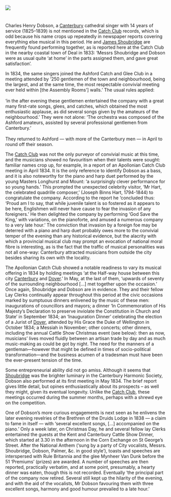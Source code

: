<a href="https://www.kent-maps.online"><img src="https://kent-map.github.io/mdpress/juncture/ve-button.png"></a>
<param ve-config title="Charles Henry Dobson" author="Dr Chris Price" layout="vtl" banner="https://raw.githubusercontent.com/kent-map/images/main/banners/19c.jpg">

#

Charles Henry Dobson, a [Canterbury](/music/19c-music-canterbury) cathedral singer with 14 years of service (1825–1839) is not mentioned in the [Catch Club](https://www.youtube.com/watch?reload=9&v=dbKAb18w72c&t=11s) records, which is odd because his name crops up repeatedly in newspaper reports covering everything else musical in this period. He and [James Shoubridge](/music/19c-james-shoubridge) are frequently found performing together, as is reported here at the Catch Club in the nearby coastal town of Deal in 1833: ‘Messrs Shoubridge and Dobson were as usual quite ‘at home’ in the parts assigned them, and gave great satisfaction’. 
<param ve-image url="https://iiif.wellcomecollection.org/image/V0040306/full/full/0/default.jpg" label="Two men sing from a songbook they are both holding, while a younger man has fallen asleep at the table; a young woman looks on. Engraving by T.E. Nicholson after J.M. Wright" attribution="Wellcome Collection">

In 1834, the same singers joined the Ashford Catch and Glee Club in a meeting attended by ‘250 gentlemen of the town and neighbourhood, being the largest, and at the same time, the most respectable convivial meeting ever held within [the Assembly Rooms’] walls.’ The usual rules applied:
<br><br>
‘in the after evening these gentlemen entertained the company with a great many first-rate songs, glees, and catches, which obtained the most enthusiastic applause, as did several songs given by the amateurs of the neighbourhood.’ They were not alone: ‘The orchestra was composed of the Ashford amateurs, assisted by several professional gentlemen from Canterbury.’  
<br>
They returned to Ashford — with more of the Canterbury men — in April to round off their season. 
<param ve-image url="https://stor.artstor.org/stor/8e56adef-dbd6-4bcb-96f7-2ffa0587b398" label="Ashford Market Day, High Street 1830" attribution="George Shepherd">

The [Catch Club](https://www.youtube.com/watch?reload=9&v=dbKAb18w72c&t=11s) was not the only purveyor of convivial music at this time, and the musicians showed no favouritism when their talents were sought: familiar names crop up, for example, in a report of an Apollonian Catch Club meeting in April 1834. It is the only reference to identify Dobson as a bass, and it is also noteworthy for the piano and harp duet performed by the young Masters Longhurst and Mount: ‘a surprisingly clever performance for so young hands.’ This prompted the unexpected celebrity visitor, ‘Mr Hart, the celebrated quadrille composer,’ (Joseph Binns Hart, 1794-1844) to congratulate the company. According to the report he ‘concluded thus: ‘Proud am I to say, that while juvenile talent is so fostered as it appears to be here, Englishmen will never have cause to fear the invasion of any foreigners.’ He then delighted the company by performing ‘God Save the King,’ with variations, on the pianoforte, and amused a numerous company to a very late hour.’  The conviction that invasion by a foreign foe may be deterred with a piano and harp duet probably owes more to the convivial temper of the evening than any historical evidence, but the alacrity with which a provincial musical club may prompt an evocation of national moral fibre is interesting, as is the fact that the traffic of musical personalities was not all one-way: Canterbury attracted musicians from outside the city besides sharing its own with the locality.
<param ve-image url="https://stor.artstor.org/stor/fb97b8a2-50de-4cae-b35b-7aedb06de42b" label="Canterbury street, from A Walk In and About the City of Canterbury, 1825" attribution="William Gostling">

The Apollonian Catch Club showed a notable readiness to vary its musical offering in 1834 by holding meetings ‘at the Half-way house between this city [Canterbury](/music/19c-music-canterbury) and [Dover](/dickens/19c-dover).’ In May, at the last of them, ‘upwards of seventy of the surrounding neighbourhood […] met together upon the occasion.’ Once again, Shoubridge and Dobson are in evidence.  They and their fellow Lay Clerks continually appear throughout this period at the civic occasions marked by sumptuous dinners enlivened by the music of these men: inaugurations of councillors and mayors; a dinner ‘In Commemoration of His Majesty’s Declaration to preserve inviolate the Constitution in Church and State’ in September 1834;  an ‘Inauguration Dinner’ celebrating the election of a Jurist of [Dover](/dickens/19c-dover), attended by His Grace the Duke of Wellington in October 1834;  a Messiah in November;  other concerts; other dinners, including the annual Cattle Show Christmas event (see below): then as now, musicians’ lives moved fluidly between an artisan trade by day and as much music-making as could be got by night. The need for the manners of a gentleman—however that might be defined in times of socio-political transformation—and the business acumen of a tradesman must have been the ever-present tension of the time. 
<param ve-image url="https://iiif.wellcomecollection.org/image/V0050268/full/full/0/default.jpg" label="The Duke of Wellington rides in an open top carriage with Sir Thomas Burdett as the postillion, Lord Lyndhurst in the rumble and Lord Brougham at the rear" attribution="Coloured lithograph by H.B. John Doyle, 1839, Wellcome Collection">

Some entrepreneurial ability did not go amiss. Although it seems that [Shoubridge](/music/19c-james-shoubridge) was the brighter luminary in the Canterbury Harmonic Society, Dobson also performed at its first meeting in May 1834. The brief report gives little detail, but opines enthusiastically about its prospects – as well they might, given its eventual longevity.  Unlike the [Catch Club](https://www.youtube.com/watch?reload=9&v=dbKAb18w72c&t=11s), these meetings occurred during the summer months, perhaps with a shrewd eye on the competition. 

One of Dobson’s more curious engagements is next seen as he enlivens the later evening revelries of the Brethren of the Druids Lodge in 1838 — a claim to fame in itself — with ‘several excellent songs, […] accompanied on the piano.’  Only a week later, on Christmas Day, he and several fellow lay Clerks entertained the guests at the Kent and Canterbury Cattle Show Dinner, which started at 3.30 in the afternoon in the Corn Exchange on St George’s Street. After the National Anthem (‘sung by a party of City vocalists, Messrs. Shoubridge, Dobson, Palmer, &c. in good style’), toasts and speeches are interspersed with Rule Britannia and the glee Mynheer Van Dunk before the 51 ‘Premiums’ (prizes) are awarded. A number of speeches are then reported, practically verbatim, and at some point, presumably, a hearty dinner was eaten, though this is not recorded. Eventually ‘the principal part of the company now retired. Several still kept up the hilarity of the evening, and with the aid of the vocalists, Mr Dobson favouring them with three excellent songs, harmony and good humour prevailed to a late hour.’ 
